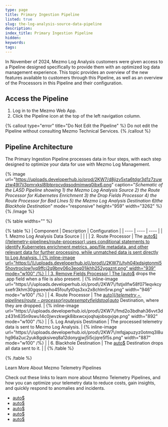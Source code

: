 ```yaml
---
type: page
title: Primary Ingestion Pipeline
listed: true
slug: the-log-analysis-source-data-pipeline
description: 
index_title: Primary Ingestion Pipeline
hidden: 
keywords: 
tags: 
---
```



In November of 2024, Mezmo Log Analysis customers were given access to a Pipeline designed specifically to provide them with an optimized log data management experience. This topic provides an overview of the new features available to customers through this Pipeline, as well as an overview of the Processors in this Pipeline and their configuration.

## Access the Pipeline

1. Log in to the Mezmo Web App.
2. Click the Pipeline icon at the top of the left navigation column.

{% callout type="error" title="Do Not Edit the Pipeline" %}
Do not edit the Pipeline without consulting Mezmo Technical Services.
{% /callout %}

## Pipeline Architecture

The Primary Ingestion Pipeline processes data in four steps, with each step designed to optimize your data for use with Mezmo Log Management.

{% image url="https://uploads.developerhub.io/prod/2KW7/d8jizv5xta6tdgr3d1z7zuwztw49l7ii3pmrxksl8lbtprpcvdqsodmimwq0ibx6.png" caption="_Schematic of the LASD Pipeline showing 1) the Mezmo Log Analysis Source 2) the Route Processor for Kubernetes Enrichment 3) the Drop Fields Processor 4) the Route Processor for Bad LInes 5) the Mezmo Log Analysis Destination 6)the Blackhole Destination_" mode="responsive" height="959" width="3262" %}
{% /image %}

{% table widths="" %}

{% table %}
| Component | Description | Configuration | 
| ---- | ---- | ---- | 
| 1. Mezmo Log Analysis Data Source |  |  | 
| 2. Route Processor | The [auto$](/telemetry-pipelines/route-processor) uses conditional statements to identify Kubernetes enrichment metrics, app/file metadata, and other relevant data for further processing, while unmatched data is sent directly to Log Analysis. | {% inline-image url="https:\\/\\/uploads.developerhub.io\\/prod\\/2KW7\\/tyh04lxdsigtonmi55hovtroclow1yq9ffcj2q9bny06o3eoq01ikhh252ygaznt.png" width="939" mode="w100" /%} | 
| 3. Remove Fields Processor | The [auto$](/telemetry-pipelines/drop-fields-processor) drops the .app field when a file is also present. | {% inline-image url="https:\\/\\/uploads.developerhub.io\\/prod\\/2KW7\\/fstjxllfw58f071eqvkcysxefr3khm30gqseewho45foufyt0qs3xx2x8chlm5rw.png" width="946" mode="w100" /%} | 
| 4. Route Processor | The [auto$](/telemetry-pipelines/route-processor) routes empty fields to a [auto$](/telemetry-pipelines/blackhole-destination) Destination, where they are dropped. | {% inline-image url="https:\\/\\/uploads.developerhub.io\\/prod\\/2KW7\\/fmd2o3bdhah36vvt3dz431n635n9swu14c0jwvzkwgk8ibxwcxjoqhajobsqvjqe.png" width="892" mode="w100" /%} | 
| 5. Log Analysis Destination | The processed telemetry data is sent to Mezmo Log Analysis. | {% inline-image url="https:\\/\\/uploads.developerhub.io\\/prod\\/2KW7\\/mfqjapuzyz0otmq3l8uhg96a2uc2yuk8gqksiveq8a12donygjwj5l5cjqre5f5s.png" width="887" mode="w100" /%} | 
| 6. Blackhole Destination | The [auto$](/telemetry-pipelines/blackhole-destination) Destination drops all data sent to it. |  | 
{% /table %}

{% /table %}

Learn More About Mezmo Telemetry Pipelines

Check out these links to learn more about Mezmo Telemetry Pipelines, and how you can optimize your telemetry data to reduce costs, gain insights, and quickly respond to anomalies and incidents.

- [auto$](/telemetry-pipelines/getting-started-with-mezmo-telemetry-pipeline)
- [auto$](/telemetry-pipelines/about-mezmo-flow)
- [auto$](/telemetry-pipelines/supported-processors)
- [auto$](/telemetry-pipelines/in-stream-alerts)
- [auto$](/telemetry-pipelines/configure-responsive-pipelines)